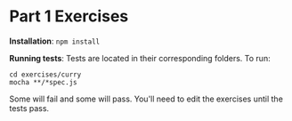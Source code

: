 Part 1 Exercises
==================

**Installation**:
`npm install`

**Running tests**:
Tests are located in their corresponding folders.  To run:

```
cd exercises/curry
mocha **/*spec.js
```

Some will fail and some will pass. You'll need to edit the exercises until the tests pass.
